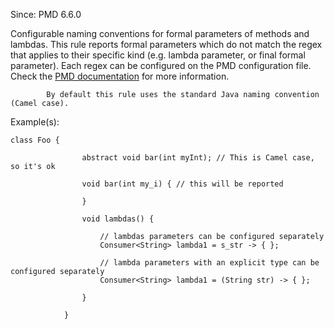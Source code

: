 Since: PMD 6.6.0

Configurable naming conventions for formal parameters of methods and lambdas.
            This rule reports formal parameters which do not match the regex that applies to their
            specific kind (e.g. lambda parameter, or final formal parameter). Each regex can be configured on the PMD configuration file.
Check the [PMD documentation](https://pmd.github.io/pmd-6.27.0/pmd_rules_java_codestyle.html#formalparameternamingconventions) for more information.

            By default this rule uses the standard Java naming convention (Camel case).

Example(s):
```
class Foo {

                abstract void bar(int myInt); // This is Camel case, so it's ok

                void bar(int my_i) { // this will be reported

                }

                void lambdas() {

                    // lambdas parameters can be configured separately
                    Consumer<String> lambda1 = s_str -> { };

                    // lambda parameters with an explicit type can be configured separately
                    Consumer<String> lambda1 = (String str) -> { };

                }

            }
```
